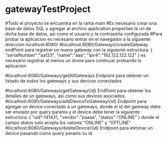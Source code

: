 # gatewayTestProject
#Todo el proyecto se encuentra en la rama main #Es necesario crear una base de datos SQL y agregar al archivo application.properties la url de dicha base de datos, asi como el usuario y la contraseña configurada #Para probar la aplicacion es necesario entrar en el navegador a la siguiente direccion localhost:8080/ #localhost:8080/Gateways/createGateway endPoint para registrar un nuevo gateway con la siguiente estructura: {
"serialNumber":"aa123", "name":"aaa", "ipv4":"192.122.122.122" } es necesario registrar al menos un drone para continuar probando la aplicacion

#localhost:8080/Gateways/getAllGateways Endpoint para obtener un listado de todos los gateways y sus devices conectados

#localhost:8080/Gateways/getGateway/{id} EndPoint para obtener los detalles de un gateways, asi como sus devices asociados #localhost:8080/Gateways/addDeviceToGateway/{id} Endpoint para agregar un device conectado a un gateways, donde el id del gateway debe ser enviado por query params y el device debe tener la siguiente estructura: { "uid":141431, "vendor":"paaaa", "status":"ONLINE" } donde el campo status solo acepta los valores "ONLINE" y "OFFLINE" #localhost:8080/Gateways/deleteDevice/{id} Endpoint para eliminar un device pasando como query params su id
